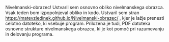 Nivelmanski-obrazec!
Ustvaril sem osnovno obliko nivelmanskega obrazca.
Vsak teden bom izpopolnjeval obliko in kodo.
Ustvaril sem stran https://matevzledinek.github.io/Nivelmanski-obrazec/ , kjer je lažje prenesti celotno datoteko, ki vsebuje program.
Prilozena je tudi, PDF datoteka osnovne strukture nivelmanskega obrazca, ki je kot pomoč pri razumevanju in delovanju programa.
